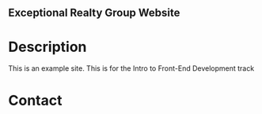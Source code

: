 Exceptional Realty Group Website
---

# Description

This is an example site.
This is for the Intro to Front-End Development track



# Contact
